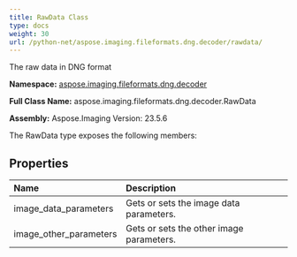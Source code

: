 ```yaml
---
title: RawData Class
type: docs
weight: 30
url: /python-net/aspose.imaging.fileformats.dng.decoder/rawdata/
---
```


The raw data in DNG format

**Namespace:** [aspose.imaging.fileformats.dng.decoder](/imaging/python-net/aspose.imaging.fileformats.dng.decoder/)

**Full Class Name:** aspose.imaging.fileformats.dng.decoder.RawData

**Assembly:**  Aspose.Imaging Version: 23.5.6

The RawData type exposes the following members:
## **Properties**
|**Name**|**Description**|
| :- | :- |
|image_data_parameters|Gets or sets the image data parameters.|
|image_other_parameters|Gets or sets the other image parameters.|
